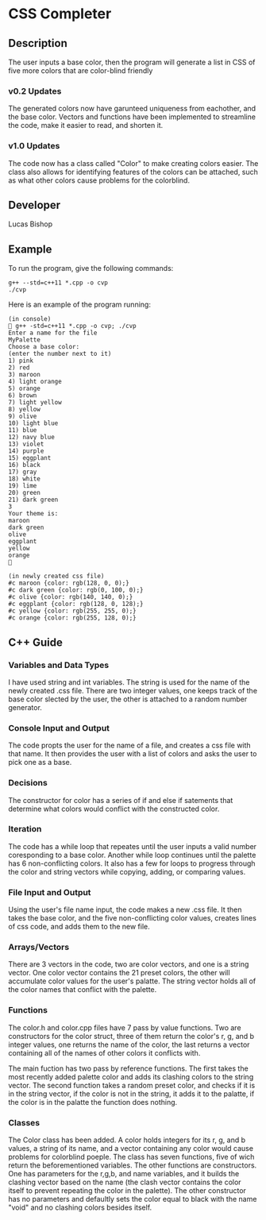 # CSS Completer

## Description

The user inputs a base color, then the program will generate a list in CSS of five more colors that are color-blind friendly

### v0.2 Updates

The generated colors now have garunteed uniqueness from eachother, and the base color. Vectors and functions have been implemented to streamline the code, make it easier to read, and shorten it.

### v1.0 Updates

The code now has a class called "Color" to make creating colors easier. The class also allows for identifying features of the colors can be attached, such as what other colors cause problems for the colorblind.


## Developer

Lucas Bishop

## Example

To run the program, give the following commands:

```
g++ --std=c++11 *.cpp -o cvp
./cvp
```

Here is an example of the program running:

```
(in console)
 g++ -std=c++11 *.cpp -o cvp; ./cvp
Enter a name for the file
MyPalette
Choose a base color:
(enter the number next to it)
1) pink
2) red
3) maroon
4) light orange
5) orange
6) brown
7) light yellow
8) yellow
9) olive
10) light blue
11) blue
12) navy blue
13) violet
14) purple
15) eggplant
16) black
17) gray
18) white
19) lime
20) green
21) dark green
3
Your theme is: 
maroon
dark green
olive
eggplant
yellow
orange
 

(in newly created css file)
#c maroon {color: rgb(128, 0, 0);}
#c dark green {color: rgb(0, 100, 0);}
#c olive {color: rgb(140, 140, 0);}
#c eggplant {color: rgb(128, 0, 128);}
#c yellow {color: rgb(255, 255, 0);}
#c orange {color: rgb(255, 128, 0);}
```

## C++ Guide

### Variables and Data Types

I have used string and int variables. The string is used for the name of the newly created .css file. There are two integer values, one keeps track of the base color slected by the user, the other is attached to a random number generator.

### Console Input and Output

The code propts the user for the name of a file, and creates a css file with that name. It then provides the user with a list of colors and asks the user to pick one as a base.

### Decisions

The constructor for color has a series of if and else if satements that determine what colors would conflict with the constructed color.

### Iteration

The code has a while loop that repeates until the user inputs a valid number coresponding to a base color. Another while loop continues until the palette has 6 non-conflicting colors. It also has a few for loops to progress through the color and string vectors while copying, adding, or comparing values.

### File Input and Output

Using the user's file name input, the code makes a new .css file. It then takes the base color, and the five non-conflicting color values, creates lines of css code, and adds them to the new file.

### Arrays/Vectors

There are 3 vectors in the code, two are color vectors, and one is a string vector. One color vector contains the 21 preset colors, the other will accumulate color values for the user's palatte. The string vector holds all of the color names that conflict with the palette.

### Functions

The color.h and color.cpp files have 7 pass by value functions. Two are constructors for the color struct, three of them return the color's r, g, and b integer values, one returns the name of the color, the last returns a vector containing all of the names of other colors it conflicts with.

The main fuction has two pass by reference functions. The first takes the most recently added palette color and adds its clashing colors to the string vector. The second function takes a random preset color, and checks if it is in the string vector, if the color is not in the string, it adds it to the palatte, if the color is in the palatte the function does nothing. 

### Classes

The Color class has been added. A color holds integers for its r, g, and b values, a string of its name, and a vector containing any color would cause problems for colorblind poeple. The class has seven functions, five of wich return the beforementioned variables. The other functions are constructors. One has parameters for the r,g,b, and name variables, and it builds the clashing vector based on the name (the clash vector contains the color itself to prevent repeating the color in the palette). The other constructor has no parameters and defaultly sets the color equal to black with the name "void" and no clashing colors besides itself.
